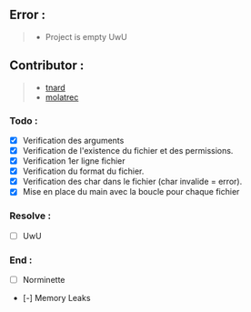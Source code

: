## Error :
 > - Project is empty UwU

## Contributor :
 > - [tnard](https://profile.intra.42.fr/users/tnard)
 > - [molatrec](https://profile.intra.42.fr/users/molatrec)

### Todo :
- [x] Verification des arguments
- [x] Verification de l'existence du fichier et des permissions.
- [x] Verification 1er ligne fichier
- [x] Verification du format du fichier.
- [x] Verification des char dans le fichier (char invalide = error).
- [x] Mise en place du main avec la boucle pour chaque fichier
### Resolve :
- [ ] UwU

### End :
- [ ] Norminette
- [-] Memory Leaks 